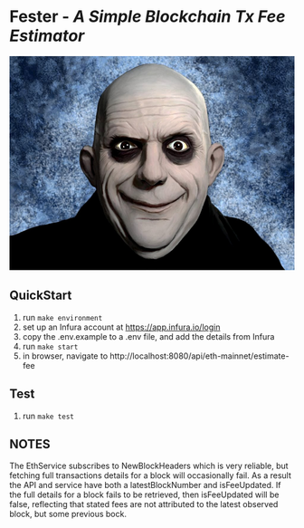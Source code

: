 # **Fester - _A Simple Blockchain Tx Fee Estimator_**

![Alt text](image.png)

## QuickStart

1. run `make environment`
2. set up an Infura account at https://app.infura.io/login
3. copy the .env.example to a .env file, and add the details from Infura
4. run `make start`
5. in browser, navigate to http://localhost:8080/api/eth-mainnet/estimate-fee

## Test

1. run `make test`

## NOTES

The EthService subscribes to NewBlockHeaders which is very reliable, but fetching full transactions details for a block will occasionally fail. As a result the API and service have both a latestBlockNumber and isFeeUpdated. If the full details for a block fails to be retrieved, then isFeeUpdated will be false, reflecting that stated fees are not attributed to the latest observed block, but some previous bock.
